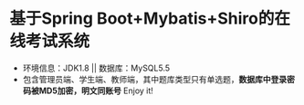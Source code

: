 # 基于Spring Boot+Mybatis+Shiro的在线考试系统
- 环境信息：JDK1.8 || 数据库：MySQL5.5
- 包含管理员端、学生端、教师端，其中题库类型只有单选题，**数据库中登录密码被MD5加密，明文同账号**
Enjoy it!
